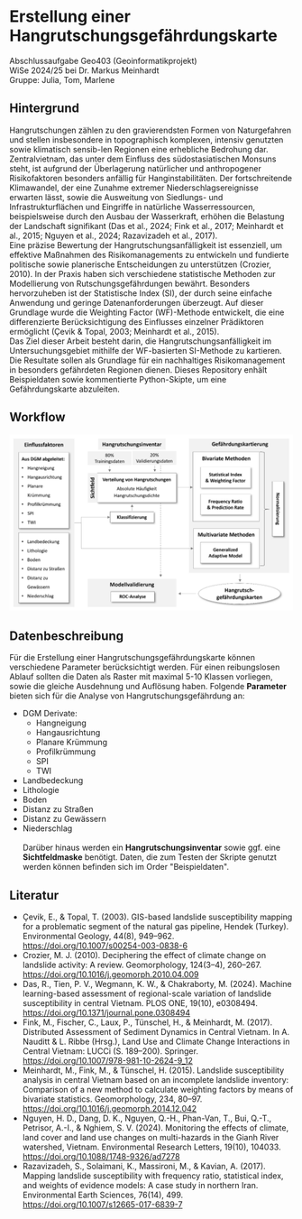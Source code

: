 # Erstellung einer Hangrutschungsgefährdungskarte
Abschlussaufgabe Geo403 (Geoinformatikprojekt)
<br>WiSe 2024/25 bei Dr. Markus Meinhardt
<br>Gruppe: Julia, Tom, Marlene

## Hintergrund 
Hangrutschungen zählen zu den gravierendsten Formen von Naturgefahren und stellen insbesondere in topographisch komplexen, intensiv genutzten sowie klimatisch sensib-len Regionen eine erhebliche Bedrohung dar. Zentralvietnam, das unter dem Einfluss des südostasiatischen Monsuns steht, ist aufgrund der Überlagerung natürlicher und anthropogener Risikofaktoren besonders anfällig für Hanginstabilitäten. Der fortschreitende Klimawandel, der eine Zunahme extremer Niederschlagsereignisse erwarten lässt, sowie die Ausweitung von Siedlungs- und Infrastrukturflächen und Eingriffe in natürliche Wasserressourcen, beispielsweise durch den Ausbau der Wasserkraft, erhöhen die Belastung der Landschaft signifikant (Das et al., 2024; Fink et al., 2017; Meinhardt et al., 2015; Nguyen et al., 2024; Razavizadeh et al., 2017).
<br>Eine präzise Bewertung der Hangrutschungsanfälligkeit ist essenziell, um effektive Maßnahmen des Risikomanagements zu entwickeln und fundierte politische sowie planerische Entscheidungen zu unterstützen (Crozier, 2010). In der Praxis haben sich verschiedene statistische Methoden zur Modellierung von Rutschungsgefährdungen bewährt. Besonders hervorzuheben ist der Statistische Index (SI), der durch seine einfache Anwendung und geringe Datenanforderungen überzeugt. Auf dieser Grundlage wurde die Weighting Factor (WF)-Methode entwickelt, die eine differenzierte Berücksichtigung des Einflusses einzelner Prädiktoren ermöglicht (Çevik & Topal, 2003; Meinhardt et al., 2015).
<br>Das Ziel dieser Arbeit besteht darin, die Hangrutschungsanfälligkeit im Untersuchungsgebiet mithilfe der WF-basierten SI-Methode zu kartieren. Die Resultate sollen als Grundlage für ein nachhaltiges Risikomanagement in besonders gefährdeten Regionen dienen. Dieses Repository enhält Beispieldaten sowie kommentierte Python-Skipte, um eine Gefährdungskarte abzuleiten.

## Workflow
![Workflow](workflow.png)
## Datenbeschreibung
Für die Erstellung einer Hangrutschungsgefährdungskarte können verschiedene Parameter berücksichtigt werden. Für einen reibungslosen Ablauf sollten die Daten als Raster mit maximal 5-10 Klassen vorliegen, sowie die gleiche Ausdehnung und Auflösung haben. Folgende **Parameter** bieten sich für die Analyse von Hangrutschungsgefährdung an: 
- DGM Derivate:
  - Hangneigung
  - Hangausrichtung
  - Planare Krümmung
  - Profilkrümmung
  - SPI
  - TWI 
- Landbedeckung
- Lithologie
- Boden
- Distanz zu Straßen
- Distanz zu Gewässern
- Niederschlag<br>
<br>Darüber hinaus werden ein **Hangrutschungsinventar** sowie ggf. eine **Sichtfeldmaske** benötigt. Daten, die zum Testen der Skripte genutzt werden können befinden sich im Order "Beispieldaten".

## Literatur
- Çevik, E., & Topal, T. (2003). GIS-based landslide susceptibility mapping for a problematic segment of the natural gas pipeline, Hendek (Turkey). Environmental Geology, 44(8), 949–962. https://doi.org/10.1007/s00254-003-0838-6
- Crozier, M. J. (2010). Deciphering the effect of climate change on landslide activity: A review. Geomorphology, 124(3–4), 260–267. https://doi.org/10.1016/j.geomorph.2010.04.009
- Das, R., Tien, P. V., Wegmann, K. W., & Chakraborty, M. (2024). Machine learning-based assessment of regional-scale variation of landslide susceptibility in central Vietnam. PLOS ONE, 19(10), e0308494. https://doi.org/10.1371/journal.pone.0308494
- Fink, M., Fischer, C., Laux, P., Tünschel, H., & Meinhardt, M. (2017). Distributed Assessment of Sediment Dynamics in Central Vietnam. In A. Nauditt & L. Ribbe (Hrsg.), Land Use and Climate Change Interactions in Central Vietnam: LUCCi (S. 189–200). Springer. https://doi.org/10.1007/978-981-10-2624-9_12
- Meinhardt, M., Fink, M., & Tünschel, H. (2015). Landslide susceptibility analysis in central Vietnam based on an incomplete landslide inventory: Comparison of a new method to calculate weighting factors by means of bivariate statistics. Geomorphology, 234, 80–97. https://doi.org/10.1016/j.geomorph.2014.12.042
- Nguyen, H. D., Dang, D. K., Nguyen, Q.-H., Phan-Van, T., Bui, Q.-T., Petrisor, A.-I., & Nghiem, S. V. (2024). Monitoring the effects of climate, land cover and land use changes on multi-hazards in the Gianh River watershed, Vietnam. Environmental Research Letters, 19(10), 104033. https://doi.org/10.1088/1748-9326/ad7278
- Razavizadeh, S., Solaimani, K., Massironi, M., & Kavian, A. (2017). Mapping landslide susceptibility with frequency ratio, statistical index, and weights of evidence models: A case study in northern Iran. Environmental Earth Sciences, 76(14), 499. https://doi.org/10.1007/s12665-017-6839-7


